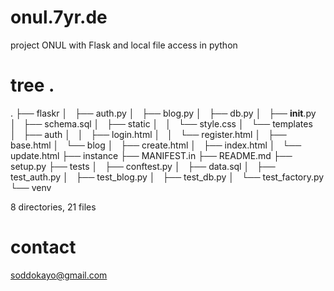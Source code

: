 # onul.7yr.de
project ONUL with Flask and local file access in python

# tree .
.
├── flaskr
│   ├── auth.py
│   ├── blog.py
│   ├── db.py
│   ├── __init__.py
│   ├── schema.sql
│   ├── static
│   │   └── style.css
│   └── templates
│       ├── auth
│       │   ├── login.html
│       │   └── register.html
│       ├── base.html
│       └── blog
│           ├── create.html
│           ├── index.html
│           └── update.html
├── instance
├── MANIFEST.in
├── README.md
├── setup.py
├── tests
│   ├── conftest.py
│   ├── data.sql
│   ├── test_auth.py
│   ├── test_blog.py
│   ├── test_db.py
│   └── test_factory.py
└── venv

8 directories, 21 files

# contact
soddokayo@gmail.com

